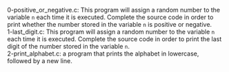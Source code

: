 0-positive_or_negative.c: This program will assign a random number to the variable ```n``` each time it is executed. Complete the source code in order to print whether the number stored in the variable ```n``` is positive or negative.
<br>1-last_digit.c: This program will assign a random number to the variable ```n``` each time it is executed. Complete the source code in order to print the last digit of the number stored in the variable ```n```.
<br>2-print_alphabet.c: a program that prints the alphabet in lowercase, followed by a new line.
